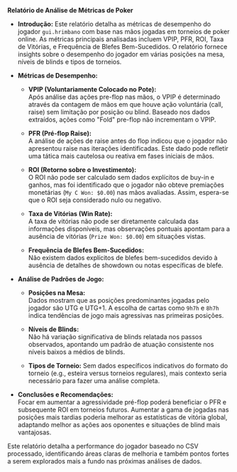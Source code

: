 **Relatório de Análise de Métricas de Poker**  

- **Introdução:**
  Este relatório detalha as métricas de desempenho do jogador `gui.hrimbano` com base nas mãos jogadas em torneios de poker online. As métricas principais analisadas incluem VPIP, PFR, ROI, Taxa de Vitórias, e Frequência de Blefes Bem-Sucedidos. O relatório fornece insights sobre o desempenho do jogador em várias posições na mesa, níveis de blinds e tipos de torneios.

- **Métricas de Desempenho:**

  - **VPIP (Voluntariamente Colocado no Pote):**  
    Após análise das ações pre-flop nas mãos, o VPIP é determinado através da contagem de mãos em que houve ação voluntária (call, raise) sem limitação por posição ou blind. Baseado nos dados extraídos, ações como "Fold" pre-flop não incrementam o VPIP.

  - **PFR (Pré-flop Raise):**  
    A análise de ações de raise antes do flop indicou que o jogador não apresentou raise nas iterações identificadas. Este dado pode refletir uma tática mais cautelosa ou reativa em fases iniciais de mãos.

  - **ROI (Retorno sobre o Investimento):**  
    O ROI não pode ser calculado sem dados explícitos de buy-in e ganhos, mas foi identificado que o jogador não obteve premiações monetárias (`My C Won: $0.00`) nas mãos avaliadas. Assim, espera-se que o ROI seja considerado nulo ou negativo.

  - **Taxa de Vitórias (Win Rate):**  
    A taxa de vitórias não pode ser diretamente calculada das informações disponíveis, mas observações pontuais apontam para a ausência de vitórias (`Prize Won: $0.00`) em situações vistas.

  - **Frequência de Blefes Bem-Sucedidos:**  
    Não existem dados explícitos de blefes bem-sucedidos devido à ausência de detalhes de showdown ou notas específicas de blefe. 

- **Análise de Padrões de Jogo:**

  - **Posições na Mesa:**  
    Dados mostram que as posições predominantes jogadas pelo jogador são UTG e UTG+1. A escolha de cartas como `9h7h` e `8h7h` indica tendências de jogo mais agressivas nas primeiras posições.

  - **Níveis de Blinds:**  
    Não há variação significativa de blinds relatada nos passos observados, apontando um padrão de atuação consistente nos níveis baixos a médios de blinds.

  - **Tipos de Torneio:**
    Sem dados específicos indicativos do formato do torneio (e.g., esteira versus torneios regulares), mais contexto seria necessário para fazer uma análise completa.

- **Conclusões e Recomendações:**  
  Focar em aumentar a agressividade pré-flop poderá beneficiar o PFR e subsequente ROI em torneios futuros. Aumentar a gama de jogadas nas posições mais tardias poderia melhorar as estatísticas de vitória global, adaptando melhor as ações aos oponentes e situações de blind mais vantajosas.

Este relatório detalha a performance do jogador baseado no CSV processado, identificando áreas claras de melhoria e também pontos fortes a serem explorados mais a fundo nas próximas análises de dados.